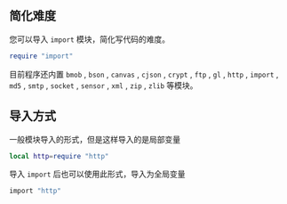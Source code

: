 ## 简化难度
您可以导入 `import` 模块，简化写代码的难度。
``` lua
require "import"
```
目前程序还内置 `bmob` , `bson` , `canvas` , `cjson` , `crypt` , `ftp` , `gl` , `http` , `import` , `md5` , `smtp` , `socket` , `sensor` , `xml` , `zip` , `zlib` 等模块。

## 导入方式
一般模块导入的形式，但是这样导入的是局部变量
``` lua
local http=require "http"
```

导入 `import` 后也可以使用此形式，导入为全局变量
``` lua
import "http"
```
